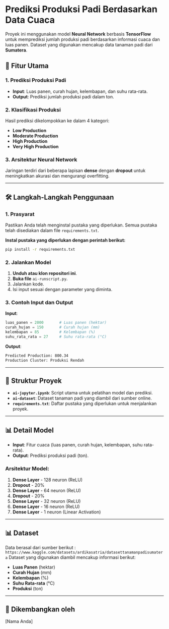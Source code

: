 # Prediksi Produksi Padi Berdasarkan Data Cuaca

Proyek ini menggunakan model **Neural Network** berbasis **TensorFlow** untuk memprediksi jumlah produksi padi berdasarkan informasi cuaca dan luas panen. Dataset yang digunakan mencakup data tanaman padi dari **Sumatera**.

## 🚀 Fitur Utama

### 1. Prediksi Produksi Padi
- **Input**: Luas panen, curah hujan, kelembapan, dan suhu rata-rata.
- **Output**: Prediksi jumlah produksi padi dalam ton.

### 2. Klasifikasi Produksi
Hasil prediksi dikelompokkan ke dalam 4 kategori:
- **Low Production**
- **Moderate Production**
- **High Production**
- **Very High Production**

### 3. Arsitektur Neural Network
Jaringan terdiri dari beberapa lapisan **dense** dengan **dropout** untuk meningkatkan akurasi dan mengurangi overfitting.

---

## 🛠️ Langkah-Langkah Penggunaan

### 1. Prasyarat
Pastikan Anda telah menginstal pustaka yang diperlukan. Semua pustaka telah disediakan dalam file `requirements.txt`.

**Instal pustaka yang diperlukan dengan perintah berikut:**
```bash
pip install -r requirements.txt
```

### 2. Jalankan Model
1. **Unduh atau klon repositori ini**.
2. **Buka file** `ai-runscript.py`.
3. Jalankan kode.
4. Isi input sesuai dengan parameter yang diminta.

### 3. Contoh Input dan Output

**Input**:
```python
luas_panen = 2000       # Luas panen (hektar)
curah_hujan = 150       # Curah hujan (mm)
kelembapan = 85         # Kelembapan (%)
suhu_rata_rata = 27     # Suhu rata-rata (°C)
```

**Output**:
```bash
Predicted Production: 800.34
Production Cluster: Produksi Rendah
```

---

## 📂 Struktur Proyek
- **`ai-jupyter.ipynb`**: Script utama untuk pelatihan model dan prediksi.
- **`ai-dataset`**: Dataset tanaman padi yang diambil dari sumber online.
- **`requirements.txt`**: Daftar pustaka yang diperlukan untuk menjalankan proyek.

---

## 📊 Detail Model
- **Input**: Fitur cuaca (luas panen, curah hujan, kelembapan, suhu rata-rata).
- **Output**: Prediksi produksi padi (ton).

### Arsitektur Model:
1. **Dense Layer** - 128 neuron (ReLU)
2. **Dropout** - 20%
3. **Dense Layer** - 64 neuron (ReLU)
4. **Dropout** - 20%
5. **Dense Layer** - 32 neuron (ReLU)
6. **Dense Layer** - 16 neuron (ReLU)
7. **Dense Layer** - 1 neuron (Linear Activation)

---

## 📊 Dataset
Data berasal dari sumber berikut :
`https://www.kaggle.com/datasets/ardikasatria/datasettanamanpadisumatera`
Dataset yang digunakan diambil mencakup informasi berikut:
- **Luas Panen** (hektar)
- **Curah Hujan** (mm)
- **Kelembapan** (%)
- **Suhu Rata-rata** (°C)
- **Produksi** (ton)

---

## 👤 Dikembangkan oleh
[Nama Anda]

